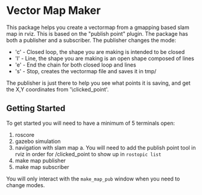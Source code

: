 # Vector Map Maker

This package helps you create a vectormap from a gmapping based slam map in rviz. This is based on the "publish point" plugin. The package has both a publisher and a subscriber. The publisher changes the mode:
* 'c' - Closed loop, the shape you are making is intended to be closed
* 'l' - Line, the shape you are making is an open shape composed of lines
* 'e' - End the chain for both closed loop and lines
* 's' - Stop, creates the vectormap file and saves it in tmp/

The publisher is just there to help you see what points it is saving, and get the X,Y coordinates from '\clicked_point'.

## Getting Started
To get started you will need to have a minimum of 5 terminals open:
1. roscore
2. gazebo simulation
3. navigation with slam map
    a. You will need to add the publish point tool in rviz in order for /clicked_point to show up in `rostopic list`
4. make map publisher
5. make map subscriber

You will only interact with the `make_map_pub` window when you need to change modes.
